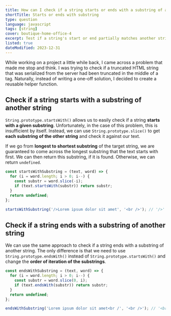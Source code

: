 ```yaml
---
title: How can I check if a string starts or ends with a substring of another string using JavaScript?
shortTitle: Starts or ends with substring
type: question
language: javascript
tags: [string]
cover: boutique-home-office-4
excerpt: Test if a string's start or end partially matches another string.
listed: true
dateModified: 2023-12-31
---
```


While working on a project a little while back, I came across a problem that made me stop and think. I was trying to check if a truncated HTML string that was serialized from the server had been truncated in the middle of a tag. Naturally, instead of writing a one-off solution, I decided to create a reusable helper function.

## Check if a string starts with a substring of another string

`String.prototype.startsWith()` allows us to easily check if a string **starts with a given substring**. Unfortunately, in the case of this problem, this is insufficient by itself. Instead, we can use `String.prototype.slice()` to get **each substring of the other string** and check it against our text.

If we go from **longest to shortest substring** of the target string, we are guaranteed to come across the longest substring that the text starts with first. We can then return this substring, if it is found. Otherwise, we can return `undefined`.

```js
const startsWithSubstring = (text, word) => {
  for (i = word.length; i > 0; i--) {
    const substr = word.slice(-i);
    if (text.startsWith(substr)) return substr;
  }
  return undefined;
};

startsWithSubstring('/>Lorem ipsum dolor sit amet', '<br />'); // '/>'
```

## Check if a string ends with a substring of another string

We can use the same approach to check if a string ends with a substring of another string. The only difference is that we need to use `String.prototype.endsWith()` instead of `String.prototype.startsWith()` and change the **order of iteration of the substrings**.

```js
const endsWithSubstring = (text, word) => {
  for (i = word.length; i > 0; i--) {
    const substr = word.slice(0, i);
    if (text.endsWith(substr)) return substr;
  }
  return undefined;
};

endsWithSubstring('Lorem ipsum dolor sit amet<br /', '<br />'); // '<br /'
```
